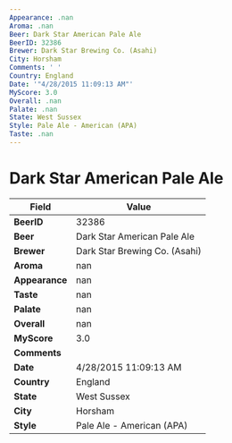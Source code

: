 ```yaml
---
Appearance: .nan
Aroma: .nan
Beer: Dark Star American Pale Ale
BeerID: 32386
Brewer: Dark Star Brewing Co. (Asahi)
City: Horsham
Comments: ' '
Country: England
Date: '"4/28/2015 11:09:13 AM"'
MyScore: 3.0
Overall: .nan
Palate: .nan
State: West Sussex
Style: Pale Ale - American (APA)
Taste: .nan
---
```


# Dark Star American Pale Ale

| Field         | Value |
|---------------|-------|
| **BeerID** | 32386 |
| **Beer** | Dark Star American Pale Ale |
| **Brewer** | Dark Star Brewing Co. (Asahi) |
| **Aroma** | nan |
| **Appearance** | nan |
| **Taste** | nan |
| **Palate** | nan |
| **Overall** | nan |
| **MyScore** | 3.0 |
| **Comments** |   |
| **Date** | 4/28/2015 11:09:13 AM |
| **Country** | England |
| **State** | West Sussex |
| **City** | Horsham |
| **Style** | Pale Ale - American (APA) |
